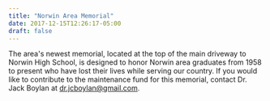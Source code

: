 ```yaml
---
title: "Norwin Area Memorial"
date: 2017-12-15T12:26:17-05:00
draft: false
---
```


The area's newest memorial, located at the top of the main driveway to Norwin High School, is designed to honor Norwin area graduates from 1958 to present who have lost their lives while serving our country.  If you would like to contribute to the maintenance fund for this memorial, contact Dr. Jack Boylan at dr.jcboylan@gmail.com.

